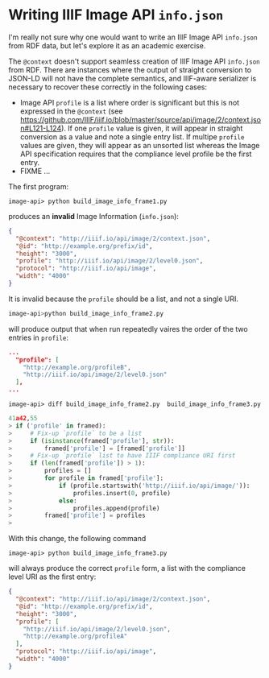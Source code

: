 # Writing IIIF Image API `info.json`

I'm really not sure why one would want to write an IIIF Image API `info.json` from RDF data, but let's explore it as an academic exercise.

The `@context` doesn't support seamless creation of IIIF Image API `info.json` from RDF. There are instances where the output of straight conversion to JSON-LD will not have the complete semantics, and IIIF-aware serializer is necessary to recover these correctly in the following cases:

  * Image API `profile` is a list where order is significant but this is not expressed in the `@context` (see <https://github.com/IIIF/iiif.io/blob/master/source/api/image/2/context.json#L121-L124>). If one `profile` value is given, it will appear in straight conversion as a value and note a single entry list. If multipe `profile` values are given, they will appear as an unsorted list whereas the Image API specification requires that the compliance level profile be the first entry.
  * FIXME ...

The first program:

``` shell
image-api> python build_image_info_frame1.py 
```

produces an **invalid** Image Information (`info.json`):


``` json
{
  "@context": "http://iiif.io/api/image/2/context.json",
  "@id": "http://example.org/prefix/id",
  "height": "3000",
  "profile": "http://iiif.io/api/image/2/level0.json",
  "protocol": "http://iiif.io/api/image",
  "width": "4000"
}
```

It is invalid because the `profile` should be a list, and not a single URI.


``` sh
image-api>python build_image_info_frame2.py 
```

will produce output that when run repeatedly vaires the order of the two entries in `profile`:

``` json
...
  "profile": [
    "http://example.org/profileB",
    "http://iiif.io/api/image/2/level0.json"
  ],
...
```

``` shell
image-api> diff build_image_info_frame2.py  build_image_info_frame3.py 
```

``` python
41a42,55
> if ('profile' in framed):
>     # Fix-up `profile` to be a list
>     if (isinstance(framed['profile'], str)):
>         framed['profile'] = [framed['profile']]
>     # Fix-up `profile` list to have IIIF compliance URI first
>     if (len(framed['profile']) > 1):
>         profiles = []
>         for profile in framed['profile']:
>             if (profile.startswith('http://iiif.io/api/image/')):
>                 profiles.insert(0, profile)
>             else:
>                 profiles.append(profile)
>         framed['profile'] = profiles
> 
```

With this change, the following command

``` shell
image-api> python build_image_info_frame3.py 
```

will always produce the correct `profile` form, a list with the compliance level URI as the first entry:

``` json
{
  "@context": "http://iiif.io/api/image/2/context.json",
  "@id": "http://example.org/prefix/id",
  "height": "3000",
  "profile": [
    "http://iiif.io/api/image/2/level0.json",
    "http://example.org/profileA"
  ],
  "protocol": "http://iiif.io/api/image",
  "width": "4000"
}
```
